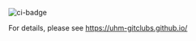 ![ci-badge](https://github.com/uhm-gitclubsg/uhm-gitclubs/workflows/uhm-gitclubs/badge.svg)

For details, please see https://uhm-gitclubs.github.io/
